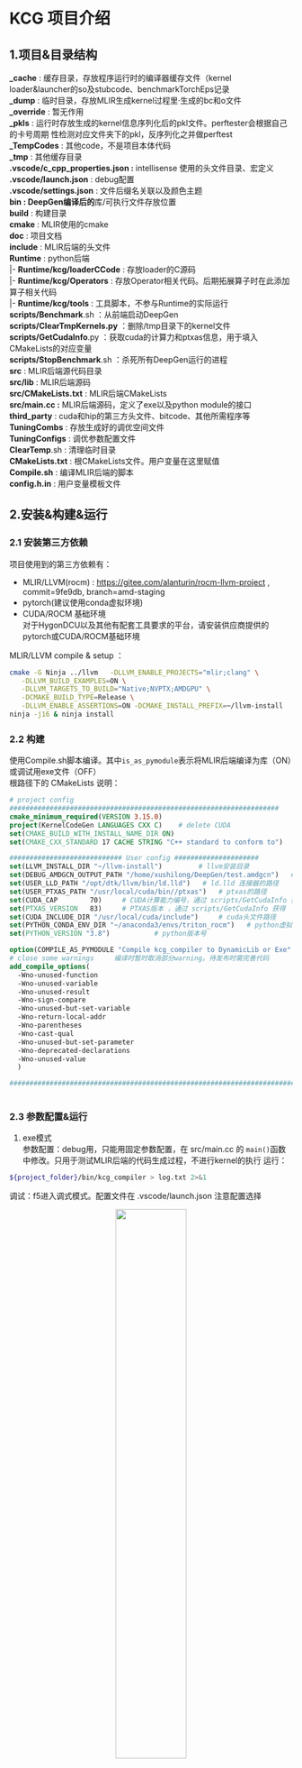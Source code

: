 # KCG 项目介绍
## 1.项目&目录结构
**_cache** : 缓存目录，存放程序运行时的编译器缓存文件（kernel loader&launcher的so及stubcode、benchmarkTorchEps记录   
**_dump** : 临时目录，存放MLIR生成kernel过程里·生成的bc和o文件   
**_override** : 暂无作用   
**_pkls** : 运行时存放生成的kernel信息序列化后的pkl文件。perftester会根据自己的卡号周期   性检测对应文件夹下的pkl，反序列化之并做perftest   
**_TempCodes** : 其他code，不是项目本体代码   
**_tmp** : 其他缓存目录   
**.vscode/c_cpp_properties.json :** intellisense 使用的头文件目录、宏定义   
**.vscode/launch.json** : debug配置    
**.vscode/settings.json** : 文件后缀名关联以及颜色主题   
**bin : DeepGen编译后的**库/可执行文件存放位置   
**build** : 构建目录   
**cmake** : MLIR使用的cmake   
**doc** : 项目文档   
**include** : MLIR后端的头文件   
**Runtime** : python后端   
    |- **Runtime/kcg/loaderCCode** : 存放loader的C源码  
    |- **Runtime/kcg/Operators** : 存放Operator相关代码。后期拓展算子时在此添加算子相关代码   
    |- **Runtime/kcg/tools** : 工具脚本，不参与Runtime的实际运行     
**scripts/Benchmark**.sh ：从前端启动DeepGen      
**scripts/ClearTmpKernels.py** ：删除/tmp目录下的kernel文件   
**scripts/GetCudaInfo**.py ：获取cuda的计算力和ptxas信息，用于填入CMakeLists的对应变量   
**scripts/StopBenchmark**.sh ：杀死所有DeepGen运行的进程   
**src** : MLIR后端源代码目录   
**src/lib** : MLIR后端源码   
**src/CMakeLists.txt** : MLIR后端CMakeLists   
**src/main.cc :** MLIR后端源码，定义了exe以及python module的接口   
**third_party** : cuda和hip的第三方头文件、bitcode、其他所需程序等   
**TuningCombs** : 存放生成好的调优空间文件   
**TuningConfigs** : 调优参数配置文件   
**ClearTemp**.sh : 清理临时目录   
**CMakeLists.txt** : 根CMakeLists文件。用户变量在这里赋值   
**Compile.sh** : 编译MLIR后端的脚本   
**config.h.in** : 用户变量模板文件   



## 2.安装&构建&运行
### 2.1 安装第三方依赖
项目使用到的第三方依赖有：
- MLIR/LLVM(rocm) : https://gitee.com/alanturin/rocm-llvm-project , commit=9fe9db, branch=amd-staging
- pytorch(建议使用conda虚拟环境)
- CUDA/ROCM 基础环境   
对于HygonDCU以及其他有配套工具要求的平台，请安装供应商提供的pytorch或CUDA/ROCM基础环境

MLIR/LLVM compile & setup ：
```sh
cmake -G Ninja ../llvm   -DLLVM_ENABLE_PROJECTS="mlir;clang" \
   -DLLVM_BUILD_EXAMPLES=ON \
   -DLLVM_TARGETS_TO_BUILD="Native;NVPTX;AMDGPU" \
   -DCMAKE_BUILD_TYPE=Release \
   -DLLVM_ENABLE_ASSERTIONS=ON -DCMAKE_INSTALL_PREFIX=~/llvm-install
ninja -j16 & ninja install
```

### 2.2 构建
使用Compile.sh脚本编译。其中`is_as_pymodule`表示将MLIR后端编译为库（ON）或调试用exe文件（OFF）   
根路径下的 CMakeLists 说明：
```cmake
# project config
###################################################################
cmake_minimum_required(VERSION 3.15.0)
project(KernelCodeGen LANGUAGES CXX C)    # delete CUDA
set(CMAKE_BUILD_WITH_INSTALL_NAME_DIR ON)
set(CMAKE_CXX_STANDARD 17 CACHE STRING "C++ standard to conform to")    # 默认使用c++17

############################ User config #####################
set(LLVM_INSTALL_DIR "~/llvm-install")         # llvm安装目录
set(DEBUG_AMDGCN_OUTPUT_PATH "/home/xushilong/DeepGen/test.amdgcn")   # 调试用输出amdgcn的路径
set(USER_LLD_PATH "/opt/dtk/llvm/bin/ld.lld")   # ld.lld 连接器的路径
set(USER_PTXAS_PATH "/usr/local/cuda/bin//ptxas")   # ptxas的路径
set(CUDA_CAP        70)     # CUDA计算能力编号，通过 scripts/GetCudaInfo 获得
set(PTXAS_VERSION   83)     # PTXAS版本 ，通过 scripts/GetCudaInfo 获得
set(CUDA_INCLUDE_DIR "/usr/local/cuda/include")     # cuda头文件路径
set(PYTHON_CONDA_ENV_DIR "~/anaconda3/envs/triton_rocm")   # python虚拟环境路径
set(PYTHON_VERSION "3.8")           # python版本号

option(COMPILE_AS_PYMODULE "Compile kcg_compiler to DynamicLib or Exe" ON)  # 是否将DeegGen编译为so/exe（exe为debug用，发布版本中取消）
# close some warnings     编译时暂时取消部分warning。待发布时需完善代码
add_compile_options(
  -Wno-unused-function
  -Wno-unused-variable
  -Wno-unused-result
  -Wno-sign-compare
  -Wno-unused-but-set-variable
  -Wno-return-local-addr
  -Wno-parentheses
  -Wno-cast-qual
  -Wno-unused-but-set-parameter
  -Wno-deprecated-declarations
  -Wno-unused-value
  )

##########################################################################
  
```

### 2.3 参数配置&运行
1. exe模式   
参数配置：debug用，只能用固定参数配置，在 src/main.cc 的 `main()`函数中修改。只用于测试MLIR后端的代码生成过程，不进行kernel的执行
运行：
```sh
${project_folder}/bin/kcg_compiler > log.txt 2>&1
```
   
调试：f5进入调式模式。配置文件在 .vscode/launch.json 注意配置选择   
<p align = 'center'>
<img src="./doc/image.png" width=50%>
</p>

2. lib模式   

启动脚本为 ${project_dir}/scripts/Benchmark.sh   
其调用 testGetKernels.py ,开启进程池处理编译和测试任务。可以将该进程设置为会话分离的（nohup），即ssh链接断开后也不会停止，用于长时间跑测试   
需要查看总体运行时间，执行 ： 
```shell
ps -eo pid,etime,cmd | grep testGetKernels
```


## 3. 使用说明
### 3.1 运行机制   
1. DeepGen首先读取用户的调优参数文件，生成并剪枝调优空间，存储到json文件。如果检测到调优空间json已存在，则跳过这步
2. 随后DeepGen根据参数空间json开始编译和benchmark。编译的进程池大小由用户决定。benchmark过程由守护进程（ perfmonitor ）和 工作进程（perftester）构成。perftester 执行测试，并将结果存入 `perfPAth` 为前缀指定的json中。
perfmonitor 检测到 perftester 意外退出时，会重启perftester进程. perftester会根据用户输入的 `perfPAth` 路径重新读取历史最佳纪录，继续统计并benchmark，直到正常结束


### 3.2 脚本参数说明

Benchmark.sh   

```shell   
#! /bin/bash
mydir="/home/xushilong/DeepGen"  # 设置用户当前项目的目录
export PYTHONPATH=$mydir/Runtime
cd ${mydir}/Runtime/kcg

tuning_param_file=$mydir/TuningConfigs/GEMM_configs_1024.json # 指定调优参数配置
cacheTuningSPaceFile=$mydir/TuningCombs/tuingspace_gemm_1024x1024.json # 指定调优空间文件名字（不存在会创建，存在则直接使用）
onlyGenerateCfg=0 # 是否只进行调优空间生成并存入 cacheTuningSPaceFile，不执行编译和benchmark

# 启动指令1 ：使用Benchmark脚本参数启动，会话进程分离，用于长期执行
nohup python testGetKernels.py $tuning_param_file $cacheTuningSPaceFile $onlyGenerateCfg  > ${mydir}/log.log 2>&1 &
# 启动指令2 ： 使用python内的参数启动， 会话进程不分离
# python testGetKernels.py > ${mydir}/log.log 2>&1 &
# hipprof测试指令
# hipprof --pmc python testGetKernels.py > log.log 2>&1 &

```

testGetKernels.py ：参数含义见代码注释

### 3.3 工具脚本说明
Runtime/kcg/tools/SavePerflogAsTuningSpace.py ： 将Runtime生产的 `${perfPAth}_cardX.json` (记录最佳topK的config)转化为调优空间，以便后期再单独测试（避免大批量运行时torch性能变差的问题）

## 4.项目协同文档

周报记录  https://www.notion.so/dbe373c194d844748f693751460dad4a

## 5.常见问题
- 编译DeepGen时提示 Python.h 未找到：   
*解决：请正确设置CMakeLists.txt 中的Python路径和Python版本号*

- Runtime报错：Cannot found nvcc. PLease set PATH env first!   
*解决：请在运行benchmark前，添加 nvcc所在目录到PATH ：例如 `export PATH=$PATH:/usr/local/cuda/bin`*

- GetCudaInfo 报：No such file or directory: 'ptxas'   
*解决：请在运行benchmark前，添加 ptxas 所在目录到PATH ：例如 `export PATH=$PATH:/usr/local/cuda/bin`*

- 中止Benchmark后想继续运行，如何操作？   
*解决：在testGetKernels.py 中设置参数 `startFrom` 为从哪里继续执行的id，其他设置保持不变即可。该id目前可以通过在中断Benchmark前，实时查看_pkl中kernel的编号得到，也可以查看log日志*

